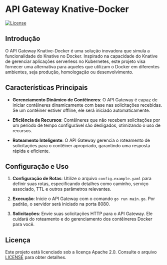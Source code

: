 # API Gateway Knative-Docker

[![License](https://img.shields.io/badge/License-Apache%202.0-blue.svg)](LICENSE)

## Introdução

O API Gateway Knative-Docker é uma solução inovadora que simula a funcionalidade do Knative no Docker. Inspirado na capacidade do Knative de gerenciar aplicações serverless no Kubernetes, este projeto visa fornecer uma alternativa para aqueles que utilizam o Docker em diferentes ambientes, seja produção, homologação ou desenvolvimento.

## Características Principais

- **Gerenciamento Dinâmico de Contêineres**: O API Gateway é capaz de iniciar contêineres dinamicamente com base nas solicitações recebidas. Se um contêiner estiver offline, ele será iniciado automaticamente.

- **Eficiência de Recursos**: Contêineres que não recebem solicitações por um período de tempo configurável são desligados, otimizando o uso de recursos.

- **Roteamento Inteligente**: O API Gateway gerencia o roteamento de solicitações para o contêiner apropriado, garantindo uma resposta rápida e eficiente.

## Configuração e Uso

1. **Configuração de Rotas**: Utilize o arquivo `config.example.yaml` para definir suas rotas, especificando detalhes como caminho, serviço associado, TTL e outros parâmetros relevantes.

2. **Execução**: Inicie o API Gateway com o comando `go run main.go`. Por padrão, o servidor será iniciado na porta 8080.

3. **Solicitações**: Envie suas solicitações HTTP para o API Gateway. Ele cuidará do roteamento e do gerenciamento dos contêineres Docker para você.

## Licença

Este projeto está licenciado sob a licença Apache 2.0. Consulte o arquivo [LICENSE](LICENSE) para obter detalhes.
